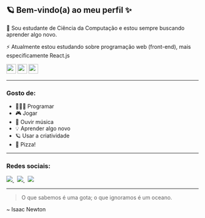 <h2>🪐 Bem-vindo(a) ao meu perfil ✨</h2>

<!--
**berchior404/berchior404** is a ✨ _special_ ✨ repository because its `README.md` (this file) appears on your GitHub profile.
-->

<p>📖 Sou estudante de Ciência da Computação e estou sempre buscando aprender algo novo.</p>
<p>⚡ Atualmente estou estudando sobre programação web (front-end), mais especificamente React.js</p>

<div>
<img width=25 height=25 src="https://cdn.jsdelivr.net/gh/devicons/devicon@latest/icons/react/react-original.svg" />
<img width=25 height=25 src="https://cdn.jsdelivr.net/gh/devicons/devicon@latest/icons/javascript/javascript-original.svg" />
<img width=25 height=25 src="https://cdn.jsdelivr.net/gh/devicons/devicon@latest/icons/html5/html5-original.svg" />        
</div>

<hr>

<h3>Gosto de:</h3>
<ul>
  <li>👨🏾‍💻 Programar</li>
  <li>🎮 Jogar</li>
  <li>🎵 Ouvir música</li>
  <li>💡 Aprender algo novo</li>
  <li>🪐 Usar a criatividade</li>
  <li>🍕 Pizza!</li>
</ul>

<hr>

<h3>Redes sociais:</h3>

<a target="_blank" href="https://www.linkedin.com/in/ph-bc/">
<img src=https://img.shields.io/badge/linkedin-%230077B5.svg?style=for-the-badge&logo=linkedin&logoColor=white />
</a>
&nbsp;
<a target="_blank" href="https://www.instagram.com/https.pedrocs/">
<img src="https://img.shields.io/badge/Instagram-%23E4405F.svg?style=for-the-badge&logo=Instagram&logoColor=white" />
</a>
&nbsp;
<a target="_blank" href="https://discord.com/users/401576105489858560">
<img src="https://img.shields.io/badge/Discord-%235865F2.svg?style=for-the-badge&logo=discord&logoColor=white" />
</a>

<hr>

<blockquote>O que sabemos é uma gota; o que ignoramos é um oceano.</blockquote>
<span>~ Isaac Newton</span>

